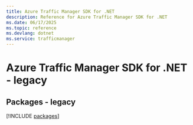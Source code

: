 ```yaml
---
title: Azure Traffic Manager SDK for .NET
description: Reference for Azure Traffic Manager SDK for .NET
ms.date: 06/17/2025
ms.topic: reference
ms.devlang: dotnet
ms.service: trafficmanager
---
```

# Azure Traffic Manager SDK for .NET - legacy
## Packages - legacy
[!INCLUDE [packages](traffic-manager-index.md)]